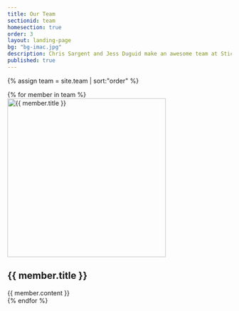```yaml
---
title: Our Team
sectionid: team
homesection: true
order: 3
layout: landing-page
bg: "bg-imac.jpg"
description: Chris Sargent and Jess Duguid make an awesome team at Sticky Pixel
published: true
---
```


{% assign team = site.team | sort:"order" %}

<div class="cleared">
{% for member in team %}
    <div class="col-2">
        <img src="{{ site.assets }}/img/{{ member.image }}" alt="{{ member.title }}" width="356" height="356">
        <h2>{{ member.title }}</h2>
        {{ member.content }}
    </div>
{% endfor %}
</div>
